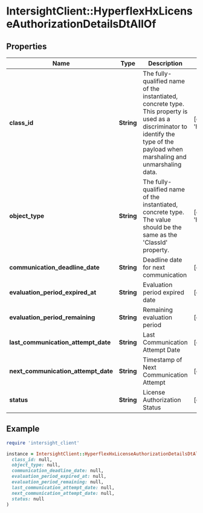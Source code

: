 # IntersightClient::HyperflexHxLicenseAuthorizationDetailsDtAllOf

## Properties

| Name | Type | Description | Notes |
| ---- | ---- | ----------- | ----- |
| **class_id** | **String** | The fully-qualified name of the instantiated, concrete type. This property is used as a discriminator to identify the type of the payload when marshaling and unmarshaling data. | [default to &#39;hyperflex.HxLicenseAuthorizationDetailsDt&#39;] |
| **object_type** | **String** | The fully-qualified name of the instantiated, concrete type. The value should be the same as the &#39;ClassId&#39; property. | [default to &#39;hyperflex.HxLicenseAuthorizationDetailsDt&#39;] |
| **communication_deadline_date** | **String** | Deadline date for next communication | [optional][readonly] |
| **evaluation_period_expired_at** | **String** | Evaluation period expired date | [optional][readonly] |
| **evaluation_period_remaining** | **String** | Remaining evaluation period | [optional][readonly] |
| **last_communication_attempt_date** | **String** | Last Communication Attempt Date | [optional][readonly] |
| **next_communication_attempt_date** | **String** | Timestamp of Next Communication Attempt | [optional][readonly] |
| **status** | **String** | License Authorization Status | [optional][readonly] |

## Example

```ruby
require 'intersight_client'

instance = IntersightClient::HyperflexHxLicenseAuthorizationDetailsDtAllOf.new(
  class_id: null,
  object_type: null,
  communication_deadline_date: null,
  evaluation_period_expired_at: null,
  evaluation_period_remaining: null,
  last_communication_attempt_date: null,
  next_communication_attempt_date: null,
  status: null
)
```

